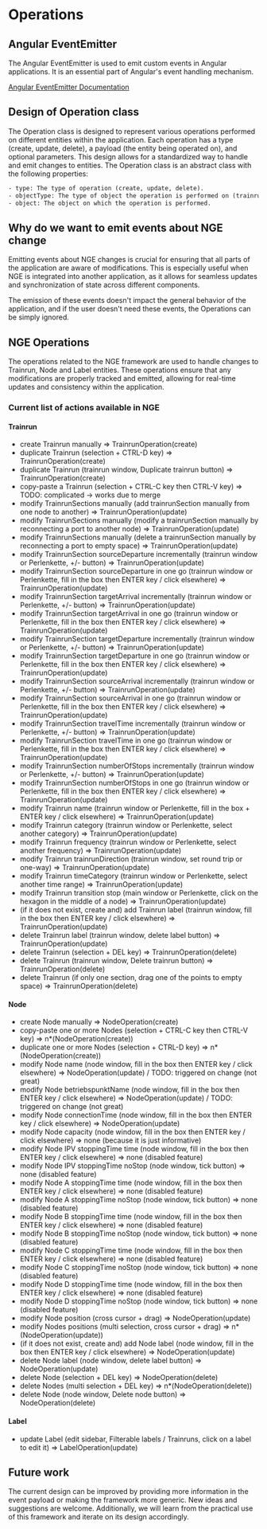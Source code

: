# Operations

## Angular EventEmitter

The Angular EventEmitter is used to emit custom events in Angular applications. It is an essential part of Angular's event handling mechanism.

[Angular EventEmitter Documentation](https://v17.angular.io/api/core/EventEmitter)

## Design of Operation class

The Operation class is designed to represent various operations performed on different entities within the application. Each operation has a type (create, update, delete), a payload (the entity being operated on), and optional parameters. This design allows for a standardized way to handle and emit changes to entities. The Operation class is an abstract class with the following properties:

```txt
- type: The type of operation (create, update, delete).
- objectType: The type of object the operation is performed on (trainrun, node).
- object: The object on which the operation is performed.
```

## Why do we want to emit events about NGE change

Emitting events about NGE changes is crucial for ensuring that all parts of the application are aware of modifications. This is especially useful when NGE is integrated into another application, as it allows for seamless updates and synchronization of state across different components.

The emission of these events doesn't impact the general behavior of the application, and if the user doesn't need these events, the Operations can be simply ignored.

## NGE Operations

The operations related to the NGE framework are used to handle changes to Trainrun, Node and Label entities. These operations ensure that any modifications are properly tracked and emitted, allowing for real-time updates and consistency within the application.

### Current list of actions available in NGE

#### Trainrun

- create Trainrun manually => TrainrunOperation(create)
- duplicate Trainrun (selection + CTRL-D key) => TrainrunOperation(create)
- duplicate Trainrun (trainrun window, Duplicate trainrun button) => TrainrunOperation(create)
- copy-paste a Trainrun (selection + CTRL-C key then CTRL-V key) => TODO: complicated -> works due to merge
- modify TrainrunSections manually (add trainrunSection manually from one node to another) => TrainrunOperation(update)
- modify TrainrunSections manually (modify a trainrunSection manually by reconnecting a port to another node) => TrainrunOperation(update)
- modify TrainrunSections manually (delete a trainrunSection manually by reconnecting a port to empty space) => TrainrunOperation(update)
- modify TrainrunSection sourceDeparture incrementally (trainrun window or Perlenkette, +/- button) => TrainrunOperation(update)
- modify TrainrunSection sourceDeparture in one go (trainrun window or Perlenkette, fill in the box then ENTER key / click elsewhere) => TrainrunOperation(update)
- modify TrainrunSection targetArrival incrementally (trainrun window or Perlenkette, +/- button) => TrainrunOperation(update)
- modify TrainrunSection targetArrival in one go (trainrun window or Perlenkette, fill in the box then ENTER key / click elsewhere) => TrainrunOperation(update)
- modify TrainrunSection targetDeparture incrementally (trainrun window or Perlenkette, +/- button) => TrainrunOperation(update)
- modify TrainrunSection targetDeparture in one go (trainrun window or Perlenkette, fill in the box then ENTER key / click elsewhere) => TrainrunOperation(update)
- modify TrainrunSection sourceArrival incrementally (trainrun window or Perlenkette, +/- button) => TrainrunOperation(update)
- modify TrainrunSection sourceArrival in one go (trainrun window or Perlenkette, fill in the box then ENTER key / click elsewhere) => TrainrunOperation(update)
- modify TrainrunSection travelTime incrementally (trainrun window or Perlenkette, +/- button) => TrainrunOperation(update)
- modify TrainrunSection travelTime in one go (trainrun window or Perlenkette, fill in the box then ENTER key / click elsewhere) => TrainrunOperation(update)
- modify TrainrunSection numberOfStops incrementally (trainrun window or Perlenkette, +/- button) => TrainrunOperation(update)
- modify TrainrunSection numberOfStops in one go (trainrun window or Perlenkette, fill in the box then ENTER key / click elsewhere) => TrainrunOperation(update)
- modify Trainrun name (trainrun window or Perlenkette, fill in the box + ENTER key / click elsewhere) => TrainrunOperation(update)
- modify Trainrun category (trainrun window or Perlenkette, select another category) => TrainrunOperation(update)
- modify Trainrun frequency (trainrun window or Perlenkette, select another frequency) => TrainrunOperation(update)
- modify Trainrun trainrunDirection (trainrun window, set round trip or one-way) => TrainrunOperation(update)
- modify Trainrun timeCategory (trainrun window or Perlenkette, select another time range) => TrainrunOperation(update)
- modify Trainrun transition stop (main window or Perlenkette, click on the hexagon in the middle of a node) => TrainrunOperation(update)
- (if it does not exist, create and) add Trainrun label (trainrun window, fill in the box then ENTER key / click elsewhere) => TrainrunOperation(update)
- delete Trainrun label (trainrun window, delete label button) => TrainrunOperation(update)
- delete Trainrun (selection + DEL key) => TrainrunOperation(delete)
- delete Trainrun (trainrun window, Delete trainrun button) => TrainrunOperation(delete)
- delete Trainrun (if only one section, drag one of the points to empty space) => TrainrunOperation(delete)

#### Node

- create Node manually => NodeOperation(create)
- copy-paste one or more Nodes (selection + CTRL-C key then CTRL-V key) => n\*(NodeOperation(create))
- duplicate one or more Nodes (selection + CTRL-D key) => n\*(NodeOperation(create))
- modify Node name (node window, fill in the box then ENTER key / click elsewhere) => NodeOperation(update) / TODO: triggered on change (not great)
- modify Node betriebspunktName (node window, fill in the box then ENTER key / click elsewhere) => NodeOperation(update) / TODO: triggered on change (not great)
- modify Node connectionTime (node window, fill in the box then ENTER key / click elsewhere) => NodeOperation(update)
- modify Node capacity (node window, fill in the box then ENTER key / click elsewhere) => none (because it is just informative)
- modify Node IPV stoppingTime time (node window, fill in the box then ENTER key / click elsewhere) => none (disabled feature)
- modify Node IPV stoppingTime noStop (node window, tick button) => none (disabled feature)
- modify Node A stoppingTime time (node window, fill in the box then ENTER key / click elsewhere) => none (disabled feature)
- modify Node A stoppingTime noStop (node window, tick button) => none (disabled feature)
- modify Node B stoppingTime time (node window, fill in the box then ENTER key / click elsewhere) => none (disabled feature)
- modify Node B stoppingTime noStop (node window, tick button) => none (disabled feature)
- modify Node C stoppingTime time (node window, fill in the box then ENTER key / click elsewhere) => none (disabled feature)
- modify Node C stoppingTime noStop (node window, tick button) => none (disabled feature)
- modify Node D stoppingTime time (node window, fill in the box then ENTER key / click elsewhere) => none (disabled feature)
- modify Node D stoppingTime noStop (node window, tick button) => none (disabled feature)
- modify Node position (cross cursor + drag) => NodeOperation(update)
- modify Nodes positions (multi selection, cross cursor + drag) => n\*(NodeOperation(update))
- (if it does not exist, create and) add Node label (node window, fill in the box then ENTER key / click elsewhere) => NodeOperation(update)
- delete Node label (node window, delete label button) => NodeOperation(update)
- delete Node (selection + DEL key) => NodeOperation(delete)
- delete Nodes (multi selection + DEL key) => n\*(NodeOperation(delete))
- delete Node (node window, Delete node button) => NodeOperation(delete)

#### Label

- update Label (edit sidebar, Filterable labels / Trainruns, click on a label to edit it) => LabelOperation(update)

## Future work

The current design can be improved by providing more information in the event payload or making the framework more generic. New ideas and suggestions are welcome. Additionally, we will learn from the practical use of this framework and iterate on its design accordingly.
